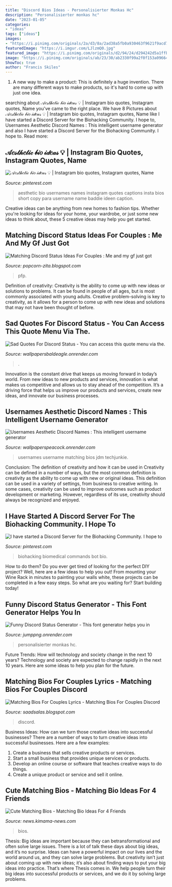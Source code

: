 ```yaml
---
title: "Discord Bios Ideas - Personalisierter Monkas Hc"
description: "Personalisierter monkas hc"
date: "2023-01-05"
categories:
- "ideas"
tags: ["ideas"]
images:
- "https://i.pinimg.com/originals/2a/d3/8a/2ad38a5fb0a930463f9621f9acd74717.jpg"
featuredImage: "https://i.imgur.com/LJlzmQ0.jpg"
featured_image: "https://i.pinimg.com/originals/d2/94/24/d294242d5a1ffb3b8bf2bbe927d4889b.jpg"
image: "https://i.pinimg.com/originals/ab/23/30/ab2330f99a2f0f153a0966449d839597.png"
ShowToc: true
author: "Francis Skiles"
---
```



1. A new way to make a product: This is definitely a huge invention. There are many different ways to make products, so it's hard to come up with just one idea.

	

		
searching about 𝒜𝑒𝓈𝓉𝒽𝑒𝓉𝒾𝒸 𝒷𝒾𝑜 𝒾𝒹𝑒𝒶𝓈 💡 | Instagram bio quotes, Instagram quotes, Name you've came to the right place. We have 8 Pictures about 𝒜𝑒𝓈𝓉𝒽𝑒𝓉𝒾𝒸 𝒷𝒾𝑜 𝒾𝒹𝑒𝒶𝓈 💡 | Instagram bio quotes, Instagram quotes, Name like I have started a Discord Server for the Biohacking Community. I hope to, Usernames Aesthetic Discord Names : This intelligent username generator and also I have started a Discord Server for the Biohacking Community. I hope to. Read more:
		
    
## 𝒜𝑒𝓈𝓉𝒽𝑒𝓉𝒾𝒸 𝒷𝒾𝑜 𝒾𝒹𝑒𝒶𝓈 💡 | Instagram Bio Quotes, Instagram Quotes, Name

<img loading=lazy src="https://i.pinimg.com/originals/ab/23/30/ab2330f99a2f0f153a0966449d839597.png" onerror="this.onerror=null;this.src='https://tse4.mm.bing.net/th?id=OIP.Q1QHRSB01zxt_PlskYjoBgHaNL&amp;pid=15.1';" alt="𝒜𝑒𝓈𝓉𝒽𝑒𝓉𝒾𝒸 𝒷𝒾𝑜 𝒾𝒹𝑒𝒶𝓈 💡 | Instagram bio quotes, Instagram quotes, Name">

_Source: pinterest.com_

>aesthetic bio usernames names instagram quotes captions insta bios short copy para username name baddie ideen caption. 

	

Creative ideas can be anything from new homes to fashion tips. Whether you're looking for ideas for your home, your wardrobe, or just some new ideas to think about, these 5 creative ideas may help you get started.

    
## Matching Discord Status Ideas For Couples : Me And My Gf Just Got

<img loading=lazy src="https://i.pinimg.com/originals/2a/d3/8a/2ad38a5fb0a930463f9621f9acd74717.jpg" onerror="this.onerror=null;this.src='https://tse1.mm.bing.net/th?id=OIP.E5iPwhyzP5r8_fjTXshGugHaHa&amp;pid=15.1';" alt="Matching Discord Status Ideas For Couples : Me and my gf just got">

_Source: popcorn-zita.blogspot.com_

>pfp. 

	

Definition of creativity:
Creativity is the ability to come up with new ideas or solutions to problems. It can be found in people of all ages, but is most commonly associated with young adults. Creative problem-solving is key to creativity, as it allows for a person to come up with new ideas and solutions that may not have been thought of before.

    
## Sad Quotes For Discord Status - You Can Access This Quote Menu Via The.

<img loading=lazy src="https://i.imgur.com/LJlzmQ0.jpg" onerror="this.onerror=null;this.src='https://tse4.mm.bing.net/th?id=OIP.XAsj5UgT4DqeeWWf59ZuBgHaNK&amp;pid=15.1';" alt="Sad Quotes For Discord Status - You can access this quote menu via the.">

_Source: wallpapersbaldeagle.onrender.com_

>. 

	

Innovation is the constant drive that keeps us moving forward in today’s world. From new ideas to new products and services, innovation is what makes us competitive and allows us to stay ahead of the competition. It’s a driving force that helps us improve our products and services, create new ideas, and innovate our business processes.

    
## Usernames Aesthetic Discord Names : This Intelligent Username Generator

<img loading=lazy src="https://www.techjunkie.com/wp-content/uploads/2020/09/Screenshot-17.png" onerror="this.onerror=null;this.src='https://tse4.mm.bing.net/th?id=OIP.B9xwTlPJn1MT9HMYY8xzHgHaEw&amp;pid=15.1';" alt="Usernames Aesthetic Discord Names : This intelligent username generator">

_Source: wallpaperspeacock.onrender.com_

>usernames username matching bios jdm techjunkie. 

	

Conclusion: The definition of creativity and how it can be used in
Creativity can be defined in a number of ways, but the most common definition is creativity as the ability to come up with new or original ideas. This definition can be used in a variety of settings, from business to creative writing. In some cases, creativity can be used to improve outcomes such as product development or marketing. However, regardless of its use, creativity should always be recognized and enjoyed.

    
## I Have Started A Discord Server For The Biohacking Community. I Hope To

<img loading=lazy src="https://i.pinimg.com/originals/d2/94/24/d294242d5a1ffb3b8bf2bbe927d4889b.jpg" onerror="this.onerror=null;this.src='https://tse3.mm.bing.net/th?id=OIP.wRt4MeTY4mstmAgLRVtfPAHaD3&amp;pid=15.1';" alt="I have started a Discord Server for the Biohacking Community. I hope to">

_Source: pinterest.com_

>biohacking biomedical commands bot bio. 

	

How to do them?
Do you ever get tired of looking for the perfect DIY project? Well, here are a few ideas to help you out! From mounting your Wine Rack in minutes to painting your walls white, these projects can be completed in a few easy steps. So what are you waiting for? Start building today!

    
## Funny Discord Status Generator - This Font Generator Helps You In

<img loading=lazy src="https://support.discord.com/hc/article_attachments/360041579291/8_why_are_you_saving_these_images___MonkaS.png" onerror="this.onerror=null;this.src='https://tse3.mm.bing.net/th?id=OIP.bJ_V5cgMFHnv5wsaD0HnOwHaFN&amp;pid=15.1';" alt="Funny Discord Status Generator - This font generator helps you in">

_Source: jumppng.onrender.com_

>personalisierter monkas hc. 

	

Future Trends: How will technology and society change in the next 10 years?
Technology and society are expected to change rapidly in the next 10 years. Here are some ideas to help you plan for the future.

    
## Matching Bios For Couples Lyrics - Matching Bios For Couples Discord

<img loading=lazy src="https://lh5.googleusercontent.com/proxy/jhHB30xLwmmYWQHLKdMQRW_iNJ0thpGJbCPUCCFVAfNKCoA1A5hlpVbeZ9yOzP6PYZjDm3N-ug5Nuok1PdxGScCqTESVAf9UPUmOazH2i7rEfWB2jWrOEjhsIGcS_qPB=w1200-h630-p-k-no-nu" onerror="this.onerror=null;this.src='https://tse1.mm.bing.net/th?id=OIP.XfRwi_TvG1dugOakcgx4CwHaD4&amp;pid=15.1';" alt="Matching Bios For Couples Lyrics - Matching Bios For Couples Discord">

_Source: saadsalas.blogspot.com_

>discord. 

	

Business Ideas: How can we turn those creative ideas into successful businesses?
There are a number of ways to turn creative ideas into successful businesses. Here are a few examples: 
1. Create a business that sells creative products or services.
2. Start a small business that provides unique services or products.
3. Develop an online course or software that teaches creative ways to do things. 
4. Create a unique product or service and sell it online.

    
## Cute Matching Bios - Matching Bio Ideas For 4 Friends

<img loading=lazy src="https://i.ytimg.com/vi/sMRa4wugTNI/maxresdefault.jpg" onerror="this.onerror=null;this.src='https://tse1.mm.bing.net/th?id=OIP.91ZGAoHISxCJH2Me_0NUGgHaEK&amp;pid=15.1';" alt="Cute Matching Bios - Matching Bio Ideas For 4 Friends">

_Source: news.kimama-news.com_

>bios. 

	

Thesis: Big ideas are important because they can betransformational and often solve large issues.
There is a lot of talk these days about big ideas, and it’s no surprise. Ideas can have a powerful impact on our lives and the world around us, and they can solve large problems. But creativity isn’t just about coming up with new ideas; it’s also about finding ways to put your big ideas into practice. That’s where Thesis comes in. We help people turn their big ideas into successful products or services, and we do it by solving large problems.


